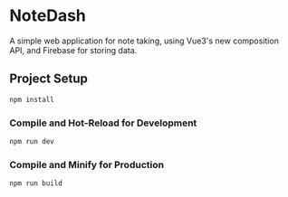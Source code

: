 # NoteDash

A simple web application for note taking, using Vue3's new composition API, and Firebase for storing data. 

## Project Setup

```sh
npm install
```

### Compile and Hot-Reload for Development

```sh
npm run dev
```

### Compile and Minify for Production

```sh
npm run build
```
